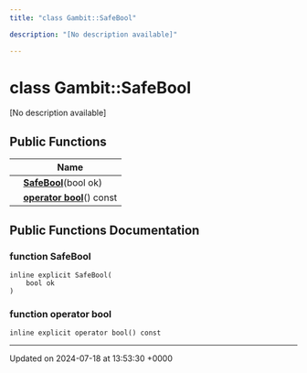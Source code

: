 ```yaml
---
title: "class Gambit::SafeBool"

description: "[No description available]"

---
```


# class Gambit::SafeBool



[No description available]

## Public Functions

|                | Name           |
| -------------- | -------------- |
| | **[SafeBool](/documentation/code/classes/classgambit_1_1safebool/#function-safebool)**(bool ok) |
| | **[operator bool](/documentation/code/classes/classgambit_1_1safebool/#function-operator-bool)**() const |

## Public Functions Documentation

### function SafeBool

```
inline explicit SafeBool(
    bool ok
)
```


### function operator bool

```
inline explicit operator bool() const
```


-------------------------------

Updated on 2024-07-18 at 13:53:30 +0000